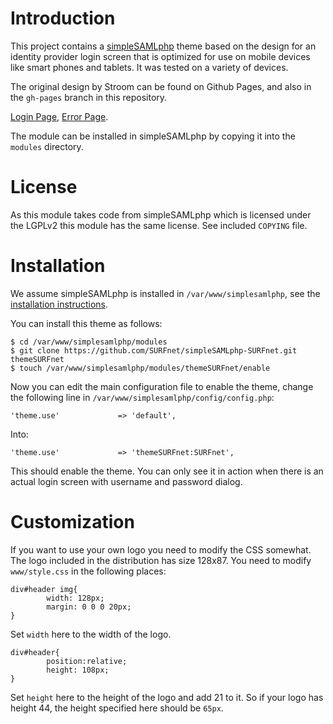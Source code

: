 # Introduction
This project contains a [simpleSAMLphp](http://www.simplesamlphp.org) theme 
based on the design for an identity provider login screen that is optimized 
for use on mobile devices like smart phones and tablets. It was tested on a
variety of devices.

The original design by Stroom can be found on Github Pages, and also in the 
`gh-pages` branch in this repository.
 
[Login Page](http://surfnet.github.com/simpleSAMLphp-SURFnet/index.html), 
[Error Page](http://surfnet.github.com/simpleSAMLphp-SURFnet/storing.html).

The module can be installed in simpleSAMLphp by copying it into the `modules` 
directory.

# License
As this module takes code from simpleSAMLphp which is licensed under the LGPLv2
this module has the same license. See included `COPYING` file.

# Installation
We assume simpleSAMLphp is installed in `/var/www/simplesamlphp`, see the
[installation instructions](http://simplesamlphp.org/docs/1.9/simplesamlphp-install). 

You can install this theme as follows:

    $ cd /var/www/simplesamlphp/modules
    $ git clone https://github.com/SURFnet/simpleSAMLphp-SURFnet.git themeSURFnet
    $ touch /var/www/simplesamlphp/modules/themeSURFnet/enable

Now you can edit the main configuration file to enable the theme, change the
following line in `/var/www/simplesamlphp/config/config.php`:

    'theme.use'             => 'default',

Into:

    'theme.use'             => 'themeSURFnet:SURFnet',

This should enable the theme. You can only see it in action when there is an
actual login screen with username and password dialog.

# Customization
If you want to use your own logo you need to modify the CSS somewhat. The logo 
included in the distribution has size 128x87. You need to modify 
`www/style.css` in the following places:

    div#header img{
            width: 128px;
            margin: 0 0 0 20px;
    }

Set `width` here to the width of the logo.

    div#header{
            position:relative;
            height: 108px;
    }

Set `height` here to the height of the logo and add 21 to it. So if your logo
has height 44, the height specified here should be `65px`.

